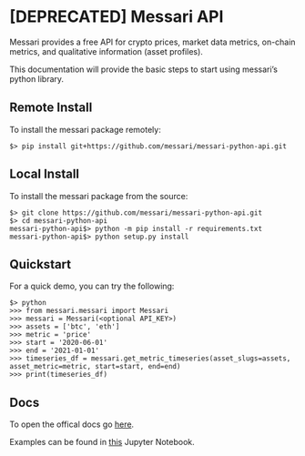 # [DEPRECATED] Messari API
Messari provides a free API for crypto prices, market data metrics, on-chain metrics, and qualitative information (asset profiles).

This documentation will provide the basic steps to start using messari’s python library.

## Remote Install
To install the messari package remotely:

```
$> pip install git+https://github.com/messari/messari-python-api.git
```


## Local Install
To install the messari package from the source:
```
$> git clone https://github.com/messari/messari-python-api.git
$> cd messari-python-api
messari-python-api$> python -m pip install -r requirements.txt
messari-python-api$> python setup.py install
```

## Quickstart
For a quick demo, you can try the following:
```
$> python
>>> from messari.messari import Messari
>>> messari = Messari(<optional API_KEY>)
>>> assets = ['btc', 'eth']
>>> metric = 'price'
>>> start = '2020-06-01'
>>> end = '2021-01-01'
>>> timeseries_df = messari.get_metric_timeseries(asset_slugs=assets, asset_metric=metric, start=start, end=end)
>>> print(timeseries_df)
```

## Docs
To open the offical docs go [here](https://objective-lalande-8ec88b.netlify.app/).

Examples can be found in [this](https://github.com/messari/messari-python-api/blob/master/examples/notebooks/Messari%20API%20Tutorial.ipynb) Jupyter Notebook. 
